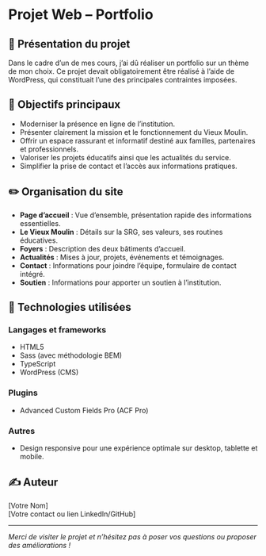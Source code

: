 # Projet Web – Portfolio

## 📃 Présentation du projet

Dans le cadre d’un de mes cours, j’ai dû réaliser un portfolio sur un thème de mon choix. Ce projet devait obligatoirement être réalisé à l’aide de WordPress, qui constituait l’une des principales contraintes imposées.

## 🎯 Objectifs principaux

- Moderniser la présence en ligne de l’institution.  
- Présenter clairement la mission et le fonctionnement du Vieux Moulin.  
- Offrir un espace rassurant et informatif destiné aux familles, partenaires et professionnels.  
- Valoriser les projets éducatifs ainsi que les actualités du service.  
- Simplifier la prise de contact et l’accès aux informations pratiques.

## ✏️ Organisation du site

- **Page d’accueil** : Vue d’ensemble, présentation rapide des informations essentielles.  
- **Le Vieux Moulin** : Détails sur la SRG, ses valeurs, ses routines éducatives.  
- **Foyers** : Description des deux bâtiments d’accueil.  
- **Actualités** : Mises à jour, projets, événements et témoignages.  
- **Contact** : Informations pour joindre l’équipe, formulaire de contact intégré.  
- **Soutien** : Informations pour apporter un soutien à l’institution.

## 🤖 Technologies utilisées

### Langages et frameworks

- HTML5  
- Sass (avec méthodologie BEM)  
- TypeScript  
- WordPress (CMS)

### Plugins

- Advanced Custom Fields Pro (ACF Pro)  

### Autres

- Design responsive pour une expérience optimale sur desktop, tablette et mobile.

## ✍️ Auteur

[Votre Nom]  
[Votre contact ou lien LinkedIn/GitHub]  

---

*Merci de visiter le projet et n’hésitez pas à poser vos questions ou proposer des améliorations !*
